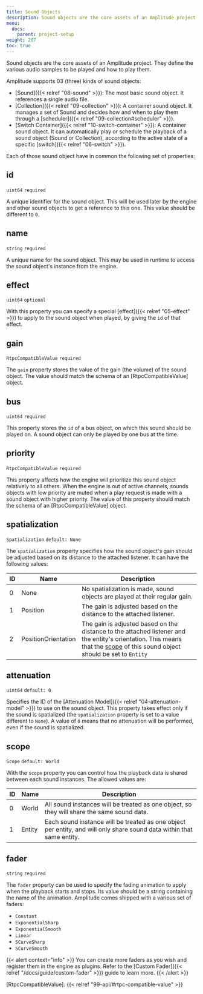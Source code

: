 ```yaml
---
title: Sound Objects
description: Sound objects are the core assets of an Amplitude project. They define the various audio samples to be played and how to play them. This page serves as an introduction to the various sound objects supported by Amplitude.
menu:
  docs:
    parent: project-setup
weight: 207
toc: true
---
```


Sound objects are the core assets of an Amplitude project. They define the various audio samples to be played and how to play them.

Amplitude supports 03 (three) kinds of sound objects:

- [Sound]({{< relref "08-sound" >}}): The most basic sound object. It references a single audio file.
- [Collection]({{< relref "09-collection" >}}): A container sound object. It manages a set of Sound and decides how and when to play them through a [scheduler]({{< relref "09-collection#scheduler" >}}).
- [Switch Container]({{< relref "10-switch-container" >}}): A container sound object. It can automatically play or schedule the playback of a sound object (Sound or Collection), according to the active state of a specific [switch]({{< relref "06-switch" >}}).

Each of those sound object have in common the following set of properties:

## id

`uint64` `required`

A unique identifier for the sound object. This will be used later by the engine and other sound objects to get a reference to this one. This value should be different to `0`.

## name

`string` `required`

A unique name for the sound object. This may be used in runtime to access the sound object's instance from the engine.

## effect

`uint64` `optional`

With this property you can specify a special [effect]({{< relref "05-effect" >}}) to apply to the sound object when played, by giving the `id` of that effect.

## gain

`RtpcCompatibleValue` `required`

The `gain` property stores the value of the gain (the volume) of the sound object. The value should match the schema of an [RtpcCompatibleValue] object.

## bus

`uint64` `required`

This property stores the `id` of a bus object, on which this sound should be played on. A sound object can only be played by one bus at the time.

## priority

`RtpcCompatibleValue` `required`

This property affects how the engine will prioritize this sound object relatively to all others. When the engine is out of active channels, sounds objects with low priority are muted when a play request is made with a sound object with higher priority. The value of this property should match the schema of an [RtpcCompatibleValue] object.

## spatialization

`Spatialization` `default: None`

The `spatialization` property specifies how the sound object's gain should be adjusted based on its distance to the attached listener. It can have the following values:

| ID  | Name                | Description                                                                                                                                                                          |
| --- | ------------------- | ------------------------------------------------------------------------------------------------------------------------------------------------------------------------------------ |
| 0   | None                | No spatialization is made, sound objects are played at their regular gain.                                                                                                           |
| 1   | Position            | The gain is adjusted based on the distance to the attached listener.                                                                                                                 |
| 2   | PositionOrientation | The gain is adjusted based on the distance to the attached listener and the entity's orientation. This means that the [scope](#scope) of this sound object should be set to `Entity` |

## attenuation

`uint64` `default: 0`

Specifies the ID of the [Attenuation Model]({{< relref "04-attenuation-model" >}}) to use on the sound object. This property takes effect only if the sound is spatialized (the `spatialization` property is set to a value different to `None`). A value of `0` means that no attenuation will be performed, even if the sound is spatialized.

## scope

`Scope` `default: World`

With the `scope` property you can control how the playback data is shared between each sound instances. The allowed values are:

| ID  | Name   | Description                                                                                                           |
| --- | ------ | --------------------------------------------------------------------------------------------------------------------- |
| 0   | World  | All sound instances will be treated as one object, so they will share the same sound data.                            |
| 1   | Entity | Each sound instance will be treated as one object per entity, and will only share sound data within that same entity. |

## fader

`string` `required`

The `fader` property can be used to specify the fading animation to apply when the playback starts and stops. Its value should be a string containing the name of the animation. Amplitude comes shipped with a various set of faders:

- `Constant`
- `ExponentialSharp`
- `ExponentialSmooth`
- `Linear`
- `SCurveSharp`
- `SCurveSmooth`

{{< alert context="info" >}}
You can create more faders as you wish and register them in the engine as plugins. Refer to the [Custom Fader]({{< relref "/docs/guide/custom-fader" >}}) guide to learn more.
{{< /alert >}}

[RtpcCompatibleValue]: {{< relref "99-api/#rtpc-compatible-value" >}}

